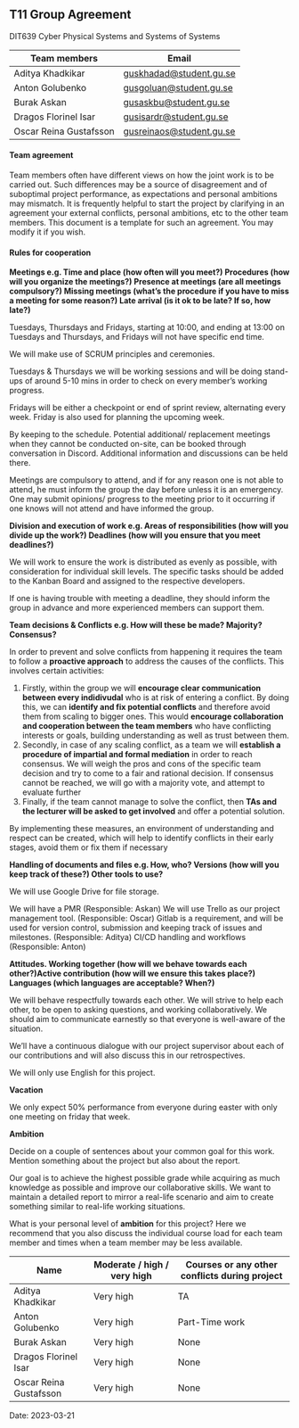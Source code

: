 ## T11 Group Agreement

DIT639 Cyber Physical Systems and Systems of Systems


| Team members | Email |
| ----------- | ----------- |
| Aditya Khadkikar | guskhadad@student.gu.se      |
| Anton Golubenko | gusgoluan@student.gu.se        |
| Burak Askan | gusaskbu@student.gu.se |
| Dragos Florinel Isar | gusisardr@student.gu.se |
| Oscar Reina Gustafsson | gusreinaos@student.gu.se |

#### Team agreement ####
Team members often have different views on how the joint work is to be carried out.  Such differences may be a source of disagreement and of suboptimal project performance, as expectations and personal ambitions may mismatch. It is frequently helpful to start the project by clarifying in an agreement your external conflicts, personal ambitions, etc to the other team members. This document is a template for such an agreement. You may modify it if you wish.	

#### Rules for cooperation ####

__Meetings e.g. Time and place (how often will you meet?)  Procedures (how will you organize the meetings?) Presence at meetings (are all meetings compulsory?) Missing meetings (what’s the procedure if you have to miss a meeting for some reason?) Late arrival (is it ok to be late? If so, how late?)__

Tuesdays, Thursdays and Fridays, starting at 10:00, and ending at 13:00 on Tuesdays and Thursdays, and Fridays will not have specific end time.

We will make use of SCRUM principles and ceremonies.

Tuesdays & Thursdays we will be working sessions and will be doing  stand-ups of around 5-10 mins in order to check on every member’s working progress.

Fridays will be either a checkpoint or end of sprint review, alternating every week. Friday is also used for planning the upcoming week.

By keeping to the schedule. Potential additional/ replacement meetings when they cannot be conducted on-site, can be booked through conversation in Discord. Additional information and discussions can be held there.

Meetings are compulsory to attend, and if for any reason one is not able to attend, he must inform the group the day before unless it is an emergency. One  may submit opinions/ progress to the meeting prior to it occurring if one knows will not attend and have informed the group.

**Division and execution of work e.g. Areas of responsibilities (how will you divide up the work?) Deadlines (how will you ensure that you meet deadlines?)**

We will work to ensure the work is distributed as evenly as possible, with consideration for individual skill levels. The specific tasks should be added to the Kanban Board and assigned to the respective developers.

If one is having trouble with meeting a deadline, they should inform the group in advance and more experienced members can support them.

**Team decisions & Conflicts e.g. How will these be made? Majority? Consensus?**

In order to prevent and solve conflicts from happening it requires the team to follow a **proactive approach** to address the causes of the conflicts. This involves certain activities:

1. Firstly, within the group we will **encourage clear communication between every indidivudal** who is at risk of entering a conflict. By doing this, we can **identify and fix potential conflicts** and therefore avoid them from scaling to bigger ones. This would **encourage collaboration and cooperation between the team members** who have conflicting interests or goals, building understanding as well as trust between them.
2. Secondly, in case of any scaling conflict, as a team we will **establish a procedure of impartial and formal mediation** in order to reach consensus. We will weigh the pros and cons of the specific team decision and try to come to a fair and rational decision. 
If consensus cannot be reached, we will go with a majority vote, and attempt to evaluate further
3. Finally, if the team cannot manage to solve the conflict, then **TAs and the lecturer will be asked to get involved** and offer a potential solution.

By implementing these measures, an environment of understanding and respect can be created, which will help to identify conflicts in their early stages, avoid them or fix them if necessary


**Handling of documents and files e.g. How, who? Versions (how will you keep track of these?) Other tools to use?**

We will use Google Drive for file storage. 


We will have a PMR (Responsible: Askan)
We will use Trello as our project management tool. (Responsible: Oscar) 
Gitlab is a requirement, and will be used for version control, submission and keeping track of issues and milestones. (Responsible: Aditya)
CI/CD handling and workflows (Responsible: Anton)

**Attitudes. Working together (how will we behave towards each other?)Active contribution (how will we ensure this takes place?) Languages (which languages are acceptable? When?)**

We will behave respectfully towards each other. We will strive to help each other, to be open to asking questions, and working collaboratively. We should aim to communicate earnestly so that everyone is well-aware of the situation.

We’ll have a continuous dialogue with our project supervisor about each of our contributions and will also discuss this in our retrospectives.

We will only use English for this project.

**Vacation**

We only expect 50% performance from everyone during easter with only one meeting on friday that week.

**Ambition**

Decide on a couple of sentences about your common goal for this work. Mention something about the project but also about the report.

Our goal is to achieve the highest possible grade while acquiring as much knowledge as possible and improve our collaborative skills. We want to maintain a detailed report to mirror a real-life scenario and aim to create something similar to real-life working situations. 

What is your personal level of **ambition** for this project? Here we recommend that you also discuss the individual course load for each team member and times when a team member may be less available.

| Name | Moderate / high / very high | Courses or any other conflicts during project |
| ----------- | ----------- | ----------- |
| Aditya Khadkikar | Very high | TA |
| Anton Golubenko | Very high | Part-Time work |
| Burak Askan | Very high | None |
| Dragos Florinel Isar | Very high | None |
| Oscar Reina Gustafsson | Very high | None |

Date: 2023-03-21
